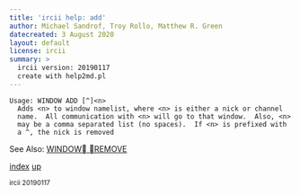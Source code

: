 ```yaml
---
title: 'ircii help: add'
author: Michael Sandrof, Troy Rollo, Matthew R. Green
datecreated: 3 August 2020
layout: default
license: ircii
summary: >
  ircii version: 20190117
  create with help2md.pl
---
```

```
Usage: WINDOW ADD [^]<n>  
  Adds <n> to window namelist, where <n> is either a nick or channel 
  name.  All communication with <n> will go to that window.  Also, <n>
  may be a comma separated list (no spaces).  If <n> is prefixed with
  a ^, the nick is removed

```
See Also:
  [WINDOW REMOVE](../window/remove.html)

[index](index.html)
[up](..)

<small> ircii 20190117 </small>
